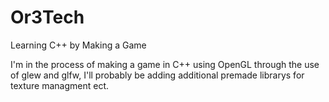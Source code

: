 # Or3Tech
Learning C++ by Making a Game

I'm in the process of making a game in C++ using OpenGL through the use of glew and glfw, I'll probably be adding additional premade librarys for texture managment ect.
